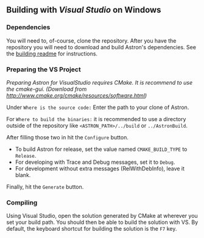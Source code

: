 Building with _Visual Studio_ on Windows
------------------------------------------

### Dependencies ###
You will need to, of-course, clone the repository.
After you have the repository you will need to download and build Astron's
dependencies.  See the [building readme](https://github.com/Astron/Astron/blob/build-instructions/doc/building/readme.md) for instructions.


### Preparing the VS Project ###
_Preparing Astron for VisualStudio requires CMake. It is recommend to use the
cmake-gui. (Download from http://www.cmake.org/cmake/resources/software.html)_

Under `Where is the source code:` Enter the path to your clone of Astron.

For `Where to build the binaries:` it is recommended to use a directory outside
of the repository like `<ASTRON_PATH>/../build` or `../AstronBuild`.

After filling those two in hit the `Configure` button.

 - To build Astron for release, set the value named `CMAKE_BUILD_TYPE` to `Release`.
 - For developing with Trace and Debug messages, set it to `Debug`.
 - For development without extra messages (RelWithDebInfo), leave it blank.

Finally, hit the `Generate` button.


### Compiling ###
Using Visual Studio, open the solution generated by CMake at wherever you set your
build path.  You should then be able to build the solution with VS.  By default,
the keyboard shortcut for building the solution is the `F7` key.
